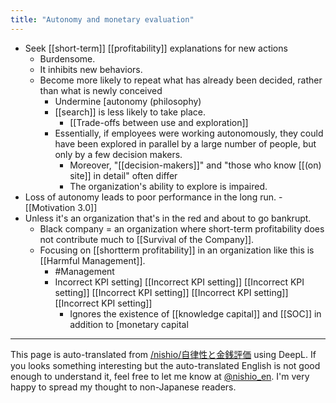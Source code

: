 ```yaml
---
title: "Autonomy and monetary evaluation"
---
```


- Seek [[short-term]] [[profitability]] explanations for new actions
    - Burdensome.
    - It inhibits new behaviors.
    - Become more likely to repeat what has already been decided, rather than what is newly conceived
        - Undermine [autonomy (philosophy)
        - [[search]] is less likely to take place.
            - [[Trade-offs between use and exploration]]
        - Essentially, if employees were working autonomously, they could have been explored in parallel by a large number of people, but only by a few decision makers.
            - Moreover, "[[decision-makers]]" and "those who know [[(on) site]] in detail" often differ
            - The organization's ability to explore is impaired.
- Loss of autonomy leads to poor performance in the long run.
        - [[Motivation 3.0]]
- Unless it's an organization that's in the red and about to go bankrupt.
    - Black company = an organization where short-term profitability does not contribute much to [[Survival of the Company]].
    - Focusing on [[shortterm profitability]] in an organization like this is [[Harmful Management]].
        - #Management
        - Incorrect KPI setting] [[Incorrect KPI setting]] [[Incorrect KPI setting]] [[Incorrect KPI setting]] [[Incorrect KPI setting]] [[Incorrect KPI setting]]
            - Ignores the existence of [[knowledge capital]] and [[SOC]] in addition to [monetary capital

---
This page is auto-translated from [/nishio/自律性と金銭評価](https://scrapbox.io/nishio/自律性と金銭評価) using DeepL. If you looks something interesting but the auto-translated English is not good enough to understand it, feel free to let me know at [@nishio_en](https://twitter.com/nishio_en). I'm very happy to spread my thought to non-Japanese readers.